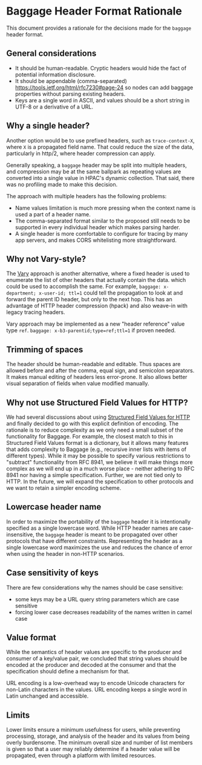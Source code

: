 # Baggage Header Format Rationale

This document provides a rationale for the decisions made for the `baggage` header format.

## General considerations

- It should be human-readable. Cryptic headers would hide the fact of potential information disclosure.
- It should be appendable (comma-separated) https://tools.ietf.org/html/rfc7230#page-24 so nodes
can add baggage properties without parsing existing headers.
- Keys are a single word in ASCII, and values should be a short string in UTF-8 or a derivative of a URL.

## Why a single header?

Another option would be to use prefixed headers, such as `trace-context-X`, where `X` is a propagated
field name. That could reduce the size of the data, particularly in http/2, where header
compression can apply.

Generally speaking, a `baggage` header may be split into multiple headers, and
compression may be at the same ballpark as repeating values are converted into a single value
in HPAC's dynamic collection. That said, there was no profiling made to make this decision.

The approach with multiple headers has the following problems:
- Name values limitation is much more pressing when the context name is used a part of a header
name.
- The comma-separated format similar to the proposed still needs to be supported in every individual header which makes parsing harder.
- A single header is more comfortable to configure for tracing by many app servers, and makes CORS whitelisting more straightforward.

## Why not Vary-style?

The [Vary](https://tools.ietf.org/html/rfc7231#section-7.1.4) approach is another alternative,
where a fixed header is used to enumerate the list of other headers that actually contain the data.
which could be used to accomplish the same. For example, `baggage: x-department; x-user-id;
ttl=1` could tell the propagation to look at and forward the parent ID header, but only to the
next hop. This has an advantage of HTTP header compression (hpack) and also weave-in with legacy
tracing headers.

Vary approach may be implemented as a new "header reference" value type `ref`.
`baggage: x-b3-parentid;type=ref;ttl=1` if proven needed.

## Trimming of spaces

The header should be human-readable and editable. Thus spaces are allowed before and after the comma, equal sign, and semicolon separators. It makes manual editing of headers less error-prone. It also allows better visual separation of fields when value modified manually.

## Why not use Structured Field Values for HTTP?

We had several discussions about using [Structured Field Values for HTTP](https://datatracker.ietf.org/doc/html/rfc8941) and finally decided to go with this explicit definition of encoding. The rationale is to reduce complexity as we only need a small subset of the functionality for Baggage. For example, the closest match to this in Structured Field Values format is a dictionary, but it allows many features that adds complexity to Baggage (e.g., recursive inner lists with items of different types). While it may be possible to specify various restrictions to "subtract" functionality from RFC 8941, we believe it will make things more complex as we will end up in a much worse place - neither adhering to RFC 8941 nor having a simple specification. Further, we are not tied only to HTTP. In the future, we will expand the specification to other protocols and we want to retain a simpler encoding scheme.

## Lowercase header name

In order to maximize the portability of the `baggage` header it is intentionally specified as a single lowercase word.
While HTTP header names are case-insensitive, the `baggage` header is meant to be propagated over other protocols that have
different constraints. Representing the header as a single lowercase word maximizes the use and reduces the chance of error
when using the header in non-HTTP scenarios.

## Case sensitivity of keys

There are few considerations why the names should be case sensitive:
- some keys may be a URL query string parameters which are case sensitive
- forcing lower case decreases readability of the names written in camel case

## Value format
While the semantics of header values are specific to the producer and consumer of a key/value pair, we
concluded that string values should be encoded at the producer and decoded at the consumer and that the specification should define a mechanism for that.

URL encoding is a low-overhead way to encode Unicode characters for non-Latin characters in the values. URL encoding keeps a single word in Latin unchanged and accessible.


## Limits

Lower limits ensure a minimum usefulness for users, while preventing processing, storage, and analysis of the header and its values from being overly burdensome.
The minimum overall size and number of list members is given so that a user may reliably determine if a header value will be propagated, even through a platform with limited resources.

